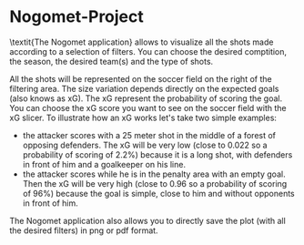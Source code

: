 # Nogomet-Project

\textit{The Nogomet application} allows to visualize all the shots made according to a selection of filters. You can choose the desired comptition, the season, the desired team(s) and the type of shots.

All the shots will be represented on the soccer field on the right of the filtering area. The size variation depends directly on the expected goals (also knows as xG). The xG represent the probability of scoring the goal. You can choose the xG score you want to see on the soccer field with the xG slicer. To illustrate how an xG works let's take two simple examples:
  - the attacker scores with a 25 meter shot in the middle of a forest of opposing defenders. The xG will be very low (close to 0.022 so a probability of scoring of 2.2%) because it is a long shot, with defenders in front of him and a goalkeeper on his line.
  - the attacker scores while he is in the penalty area with an empty goal. Then the xG will be very high (close to 0.96 so a probability of scoring of 96%) because the goal is simple, close to him and without opponents in front of him.

The Nogomet application also allows you to directly save the plot (with all the desired filters) in png or pdf format.
